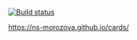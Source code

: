 [![Build status](https://ci.appveyor.com/api/projects/status/a0f5ao6qkqm9h8ar?svg=true)](https://ci.appveyor.com/project/ns-morozova/cards)



https://ns-morozova.github.io/cards/